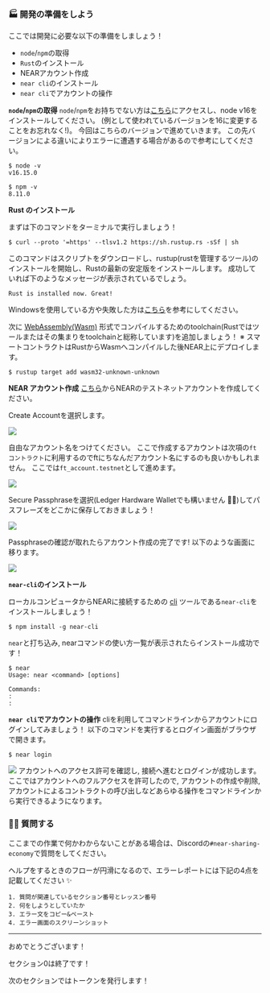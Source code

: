 ### 🏭 開発の準備をしよう

ここでは開発に必要な以下の準備をしましょう！

- `node`/`npm`の取得
- `Rust`のインストール
- NEARアカウント作成
- `near cli`のインストール
- `near cli`でアカウントの操作

**`node`/`npm`の取得**
`node`/`npm`をお持ちでない方は[こちら](https://hardhat.org/tutorial/setting-up-the-environment#installing-node.js)にアクセスし、node v16をインストールしてください。
(例として使われているバージョンを16に変更することをお忘れなく!)。
今回はこちらのバージョンで進めていきます。
この先バージョンによる違いによりエラーに遭遇する場合があるので参考にしてください。

```
$ node -v
v16.15.0

$ npm -v
8.11.0
```

**Rust のインストール**

まずは下のコマンドをターミナルで実行しましょう！

```
$ curl --proto '=https' --tlsv1.2 https://sh.rustup.rs -sSf | sh
```

このコマンドはスクリプトをダウンロードし、rustup(rustを管理するツール)のインストールを開始し、Rustの最新の安定版をインストールします。
成功していれば下のようなメッセージが表示されているでしょう。

```
Rust is installed now. Great!
```

Windowsを使用している方や失敗した方は[こちら](https://doc.rust-jp.rs/book-ja/ch01-01-installation.html)を参考にしてください。

次に [WebAssembly(Wasm)](https://webassembly.org/) 形式でコンパイルするためのtoolchain(Rustではツールまたはその集まりをtoolchainと総称しています)を追加しましょう！
※ スマートコントラクトはRustからWasmへコンパイルした後NEAR上にデプロイします。

```
$ rustup target add wasm32-unknown-unknown
```

**NEAR アカウント作成**
[こちら](https://wallet.testnet.near.org/)からNEARのテストネットアカウントを作成してください。

Create Accountを選択します。

![](/public/images/NEAR-BikeShare/section-0/0_2_1.png)

自由なアカウント名をつけてください。
ここで作成するアカウントは次項の`ftコントラクト`に利用するのでftにちなんだアカウント名にするのも良いかもしれません。
ここでは`ft_account.testnet`として進めます。

![](/public/images/NEAR-BikeShare/section-0/0_2_2.png)

Secure Passphraseを選択(Ledger Hardware Walletでも構いません 🙆‍♂️)してパスフレーズをどこかに保存しておきましょう！

![](/public/images/NEAR-BikeShare/section-0/0_2_3.png)

Passphraseの確認が取れたらアカウント作成の完了です! 以下のような画面に移ります。

![](/public/images/NEAR-BikeShare/section-0/0_2_4.png)

**`near-cli`のインストール**

ローカルコンピュータからNEARに接続するための [cli](https://wa3.i-3-i.info/word13118.html) ツールである`near-cli`をインストールしましょう！

```
$ npm install -g near-cli
```

`near`と打ち込み, nearコマンドの使い方一覧が表示されたらインストール成功です！

```
$ near
Usage: near <command> [options]

Commands:
:
:
```

**`near cli`でアカウントの操作**
cliを利用してコマンドラインからアカウントにログインしてみましょう！
以下のコマンドを実行するとログイン画面がブラウザで開きます。

```
$ near login
```

![](/public/images/NEAR-BikeShare/section-0/0_2_5.png)
アカウントへのアクセス許可を確認し, 接続へ進むとログインが成功します。
ここではアカウントへのフルアクセスを許可したので, アカウントの作成や削除, アカウントによるコントラクトの呼び出しなどあらゆる操作をコマンドラインから実行できるようになります。

### 🙋‍♂️ 質問する

ここまでの作業で何かわからないことがある場合は、Discordの`#near-sharing-economy`で質問をしてください。

ヘルプをするときのフローが円滑になるので、エラーレポートには下記の4点を記載してください ✨

```
1. 質問が関連しているセクション番号とレッスン番号
2. 何をしようとしていたか
3. エラー文をコピー&ペースト
4. エラー画面のスクリーンショット
```

---

おめでとうございます！

セクション0は終了です！

次のセクションではトークンを発行します！
